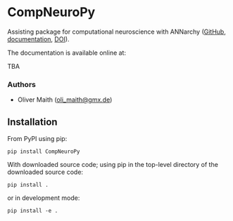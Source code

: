 # CompNeuroPy
Assisting package for computational neuroscience with ANNarchy ([GitHub](https://github.com/ANNarchy/ANNarchy), [documentation](https://annarchy.github.io/), [DOI](https://doi.org/10.5281/zenodo.6415039)).

The documentation is available online at:

TBA

### Authors

* Oliver Maith (oli_maith@gmx.de)


## Installation

From PyPI using pip:

```
pip install CompNeuroPy
```

With downloaded source code; using pip in the top-level directory of the downloaded source code:

```
pip install .
```

or in development mode:

```
pip install -e .
```
